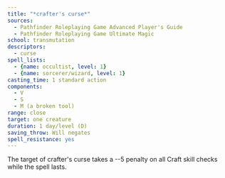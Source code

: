 ```yaml
---
title: "*crafter's curse*"
sources:
  - Pathfinder Roleplaying Game Advanced Player's Guide
  - Pathfinder Roleplaying Game Ultimate Magic
school: transmutation
descriptors:
  - curse
spell_lists:
  - {name: occultist, level: 1}
  - {name: sorcerer/wizard, level: 1}
casting_time: 1 standard action
components:
  - V
  - S
  - M (a broken tool)
range: close
target: one creature
duration: 1 day/level (D)
saving_throw: Will negates
spell_resistance: yes
---
```


The target of crafter's curse takes a --5 penalty on all Craft skill checks while the spell lasts.

